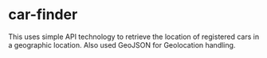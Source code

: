 # car-finder

This uses simple API technology to retrieve the location of registered cars in a geographic 
location. Also used GeoJSON for Geolocation handling.
